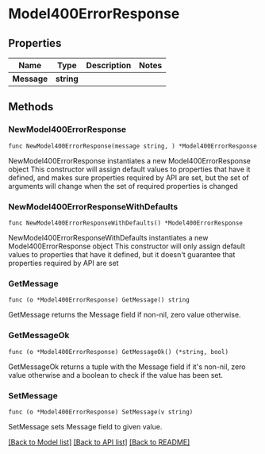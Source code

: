 # Model400ErrorResponse

## Properties

Name | Type | Description | Notes
------------ | ------------- | ------------- | -------------
**Message** | **string** |  | 

## Methods

### NewModel400ErrorResponse

`func NewModel400ErrorResponse(message string, ) *Model400ErrorResponse`

NewModel400ErrorResponse instantiates a new Model400ErrorResponse object
This constructor will assign default values to properties that have it defined,
and makes sure properties required by API are set, but the set of arguments
will change when the set of required properties is changed

### NewModel400ErrorResponseWithDefaults

`func NewModel400ErrorResponseWithDefaults() *Model400ErrorResponse`

NewModel400ErrorResponseWithDefaults instantiates a new Model400ErrorResponse object
This constructor will only assign default values to properties that have it defined,
but it doesn't guarantee that properties required by API are set

### GetMessage

`func (o *Model400ErrorResponse) GetMessage() string`

GetMessage returns the Message field if non-nil, zero value otherwise.

### GetMessageOk

`func (o *Model400ErrorResponse) GetMessageOk() (*string, bool)`

GetMessageOk returns a tuple with the Message field if it's non-nil, zero value otherwise
and a boolean to check if the value has been set.

### SetMessage

`func (o *Model400ErrorResponse) SetMessage(v string)`

SetMessage sets Message field to given value.



[[Back to Model list]](../README.md#documentation-for-models) [[Back to API list]](../README.md#documentation-for-api-endpoints) [[Back to README]](../README.md)


